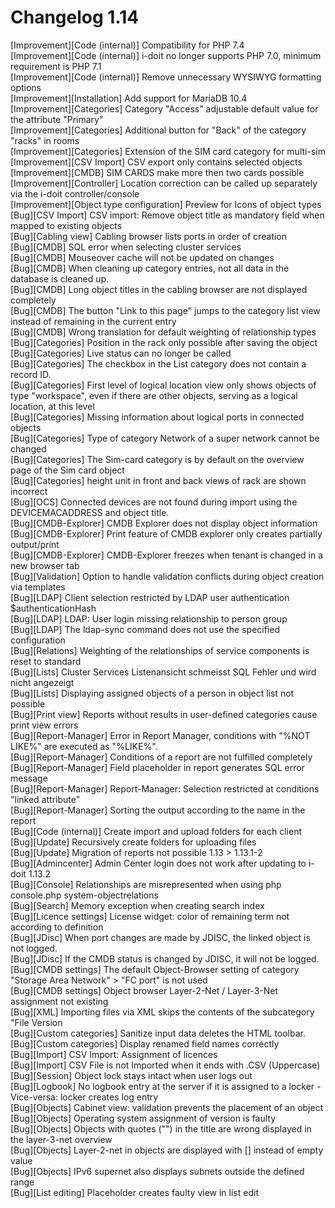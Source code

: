 # Changelog 1.14

[Improvement][Code (internal)] Compatibility for PHP 7.4<br>
[Improvement][Code (internal)] i-doit no longer supports PHP 7.0, minimum requirement is PHP 7.1<br>
[Improvement][Code (internal)] Remove unnecessary WYSIWYG formatting options<br>
[Improvement][Installation] Add support for MariaDB 10.4<br>
[Improvement][Categories] Category "Access" adjustable default value for the attribute "Primary"<br>
[Improvement][Categories] Additional button for "Back" of the category "racks" in rooms<br>
[Improvement][Categories] Extension of the SIM card category for multi-sim<br>
[Improvement][CSV Import] CSV export only contains selected objects<br>
[Improvement][CMDB] SIM CARDS make more then two cards possible<br>
[Improvement][Controller] Location correction can be called up separately via the i-doit controller/console<br>
[Improvement][Object type configuration] Preview for Icons of object types<br>
[Bug][CSV Import] CSV import: Remove object title as mandatory field when mapped to existing objects<br>
[Bug][Cabling view] Cabling browser lists ports in order of creation<br>
[Bug][CMDB] SQL error when selecting cluster services<br>
[Bug][CMDB] Mouseover cache will not be updated on changes<br>
[Bug][CMDB] When cleaning up category entries, not all data in the database is cleaned up.<br>
[Bug][CMDB] Long object titles in the cabling browser are not displayed completely<br>
[Bug][CMDB] The button "Link to this page" jumps to the category list view instead of remaining in the current entry<br>
[Bug][CMDB] Wrong translation for default weighting of relationship types<br>
[Bug][Categories] Position in the rack only possible after saving the object<br>
[Bug][Categories] Live status can no longer be called<br>
[Bug][Categories] The checkbox in the List category does not contain a record ID.<br>
[Bug][Categories] First level of logical location view only shows objects of type "workspace", even if there are other objects, serving as a logical location, at this level<br>
[Bug][Categories] Missing information about logical ports in connected objects<br>
[Bug][Categories] Type of category Network of a super network cannot be changed<br>
[Bug][Categories] The Sim-card category is by default on the overview page of the Sim card object<br>
[Bug][Categories] height unit in front and back views of rack are shown incorrect<br>
[Bug][OCS] Connected devices are not found during import using the DEVICEMACADDRESS and object title.<br>
[Bug][CMDB-Explorer] CMDB Explorer does not display object information<br>
[Bug][CMDB-Explorer] Print feature of CMDB explorer only creates partially output/print<br>
[Bug][CMDB-Explorer] CMDB-Explorer freezes when tenant is changed in a new browser tab<br>
[Bug][Validation] Option to handle validation conflicts during object creation via templates<br>
[Bug][LDAP] Client selection restricted by LDAP user authentication $authenticationHash<br>
[Bug][LDAP] LDAP: User login missing relationship to person group<br>
[Bug][LDAP] The ldap-sync command does not use the specified configuration<br>
[Bug][Relations] Weighting of the relationships of service components is reset to standard<br>
[Bug][Lists] Cluster Services Listenansicht schmeisst SQL Fehler und wird nicht angezeigt<br>
[Bug][Lists] Displaying assigned objects of a person in object list not possible<br>
[Bug][Print view] Reports without results in user-defined categories cause print view errors<br>
[Bug][Report-Manager] Error in Report Manager, conditions with "%NOT LIKE%" are executed as "%LIKE%".<br>
[Bug][Report-Manager] Conditions of a report are not fulfilled completely<br>
[Bug][Report-Manager] Field placeholder in report generates SQL error message<br>
[Bug][Report-Manager] Report-Manager: Selection restricted at conditions "linked attribute"<br>
[Bug][Report-Manager] Sorting the output according to the name in the report<br>
[Bug][Code (internal)] Create import and upload folders for each client<br>
[Bug][Update] Recursively create folders for uploading files<br>
[Bug][Update] Migration of reports not possible 1.13 > 1.13.1-2<br>
[Bug][Admincenter] Admin Center login does not work after updating to i-doit 1.13.2<br>
[Bug][Console] Relationships are misrepresented when using php console.php system-objectrelations<br>
[Bug][Search] Memory exception when creating search index<br>
[Bug][Licence settings] License widget: color of remaining term not according to definition<br>
[Bug][JDisc] When port changes are made by JDISC, the linked object is not logged.<br>
[Bug][JDisc] If the CMDB status is changed by JDISC, it will not be logged.<br>
[Bug][CMDB settings] The default Object-Browser setting of category "Storage Area Network" > "FC port" is not used<br>
[Bug][CMDB settings] Object browser Layer-2-Net / Layer-3-Net assignment not existing<br>
[Bug][XML] Importing files via XML skips the contents of the subcategory "File Version<br>
[Bug][Custom categories] Sanitize input data deletes the HTML toolbar.<br>
[Bug][Custom categories] Display renamed field names correctly<br>
[Bug][Import] CSV Import: Assignment of licences<br>
[Bug][Import] CSV File is not Imported when it ends with .CSV (Uppercase)<br>
[Bug][Session] Object lock stays intact when user logs out<br>
[Bug][Logbook] No logbook entry at the server if it is assigned to a locker - Vice-versa: locker creates log entry<br>
[Bug][Objects] Cabinet view: validation prevents the placement of an object<br>
[Bug][Objects] Operating system assignment of version is faulty<br>
[Bug][Objects] Objects with quotes ("") in the title are wrong displayed in the layer-3-net overview<br>
[Bug][Objects] Layer-2-net in objects are displayed with [] instead of empty value<br>
[Bug][Objects] IPv6 supernet also displays subnets outside the defined range<br>
[Bug][List editing] Placeholder creates faulty view in list edit<br>
